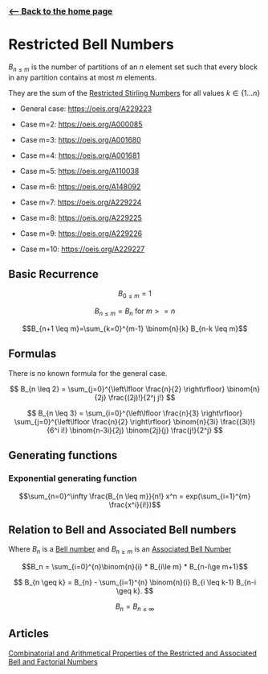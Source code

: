 <!-- title: Restricted Bell numbers -->



### [<-- Back to the home page](index.md)

# Restricted Bell Numbers

$B_{n\leq m}$ is the number of partitions of an $n$ element set such that every block in any partition contains at most $m$ elements.

They are the sum of the [Restricted Stirling Numbers](restricted.md) for all values $k \in \{1...n\}$

- General case: https://oeis.org/A229223

- Case m=2: https://oeis.org/A000085

- Case m=3: https://oeis.org/A001680

- Case m=4: https://oeis.org/A001681

- Case m=5: https://oeis.org/A110038

- Case m=6: https://oeis.org/A148092

- Case m=7: https://oeis.org/A229224

- Case m=8: https://oeis.org/A229225

- Case m=9: https://oeis.org/A229226

- Case m=10: https://oeis.org/A229227

## Basic Recurrence
$$B_{0 \leq m} = 1$$

$$B_{n \leq m} = B_n \text{ for } m >= n$$

$$B_{n+1 \leq m}=\sum_{k=0}^{m-1} \binom{n}{k} B_{n-k \leq m}$$



## Formulas

There is no known formula for the general case.

$$
B_{n \leq 2} = \sum_{j=0}^{\left\lfloor \frac{n}{2} \right\rfloor} \binom{n}{2j} \frac{(2j)!}{2^j j!}
$$

$$
B_{n \leq 3} = \sum_{i=0}^{\left\lfloor \frac{n}{3} \right\rfloor} \sum_{j=0}^{\left\lfloor \frac{n}{2} \right\rfloor} \binom{n}{3i} \frac{(3i)!}{6^i i!} \binom{n-3i}{2j} \binom{2j}{j} \frac{j!}{2^j}
$$
## Generating functions

### Exponential generating function

$$\sum_{n=0}^\infty \frac{B_{n \leq m}}{n!} x^n = exp(\sum_{i=1}^{m} \frac{x^i}{i!})$$

## Relation to Bell and Associated Bell numbers
Where $B_n$ is a [Bell number](bellNumbers.md) and $B_{n \geq m}$ is an [Associated Bell Number](associatedBell.md)

$$B_n = \sum_{i=0}^{n}\binom{n}{i} * B_{i\le m} * B_{n-i\ge m+1}$$

$$
B_{n \geq k} = B_{n} - \sum_{i=1}^{n} \binom{n}{i} B_{i \leq k-1} B_{n-i \geq k}.
$$

$$B_n = B_{n \leq \infty}$$
 
## Articles
[Combinatorial and Arithmetical Properties of the Restricted and Associated Bell and Factorial Numbers
](https://arxiv.org/abs/1707.08138)